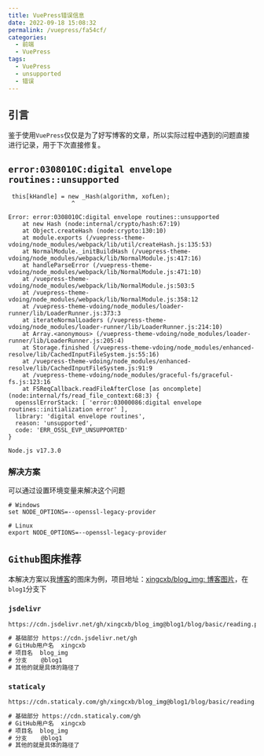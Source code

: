 ```yaml
---
title: VuePress错误信息
date: 2022-09-18 15:08:32
permalink: /vuepress/fa54cf/
categories:
  - 前端
  - VuePress
tags:
  - VuePress
  - unsupported
  - 错误
---
```


## 引言

鉴于使用`VuePress`仅仅是为了好写博客的文章，所以实际过程中遇到的问题直接进行记录，用于下次直接修复。

<!-- more -->

## `error:0308010C:digital envelope routines::unsupported`

``` log
 this[kHandle] = new _Hash(algorithm, xofLen);
                  ^

Error: error:0308010C:digital envelope routines::unsupported
    at new Hash (node:internal/crypto/hash:67:19)
    at Object.createHash (node:crypto:130:10)
    at module.exports (/vuepress-theme-vdoing/node_modules/webpack/lib/util/createHash.js:135:53)
    at NormalModule._initBuildHash (/vuepress-theme-vdoing/node_modules/webpack/lib/NormalModule.js:417:16)
    at handleParseError (/vuepress-theme-vdoing/node_modules/webpack/lib/NormalModule.js:471:10)
    at /vuepress-theme-vdoing/node_modules/webpack/lib/NormalModule.js:503:5
    at /vuepress-theme-vdoing/node_modules/webpack/lib/NormalModule.js:358:12
    at /vuepress-theme-vdoing/node_modules/loader-runner/lib/LoaderRunner.js:373:3
    at iterateNormalLoaders (/vuepress-theme-vdoing/node_modules/loader-runner/lib/LoaderRunner.js:214:10)
    at Array.<anonymous> (/vuepress-theme-vdoing/node_modules/loader-runner/lib/LoaderRunner.js:205:4)
    at Storage.finished (/vuepress-theme-vdoing/node_modules/enhanced-resolve/lib/CachedInputFileSystem.js:55:16)
    at /vuepress-theme-vdoing/node_modules/enhanced-resolve/lib/CachedInputFileSystem.js:91:9
    at /vuepress-theme-vdoing/node_modules/graceful-fs/graceful-fs.js:123:16
    at FSReqCallback.readFileAfterClose [as oncomplete] (node:internal/fs/read_file_context:68:3) {
  opensslErrorStack: [ 'error:03000086:digital envelope routines::initialization error' ],
  library: 'digital envelope routines',
  reason: 'unsupported',
  code: 'ERR_OSSL_EVP_UNSUPPORTED'
}

Node.js v17.3.0
```

### 解决方案

可以通过设置环境变量来解决这个问题

``` shell
# Windows
set NODE_OPTIONS=--openssl-legacy-provider

# Linux
export NODE_OPTIONS=--openssl-legacy-provider
```

## `Github`图床推荐

本解决方案以我[博客](https://xingcxb.com)的图床为例，项目地址：[xingcxb/blog_img: 博客图片](https://github.com/xingcxb/blog_img)，在`blog1`分支下

### `jsdelivr` <Badge text="不推荐" type="error"/>

``` html
https://cdn.jsdelivr.net/gh/xingcxb/blog_img@blog1/blog/basic/reading.png

# 基础部分 https://cdn.jsdelivr.net/gh 
# GitHub用户名  xingcxb
# 项目名  blog_img
# 分支    @blog1
# 其他的就是具体的路径了
```

### `staticaly` <Badge text="荐"/>

``` html
https://cdn.staticaly.com/gh/xingcxb/blog_img@blog1/blog/basic/reading.png

# 基础部分 https://cdn.staticaly.com/gh 
# GitHub用户名  xingcxb
# 项目名  blog_img
# 分支    @blog1
# 其他的就是具体的路径了
```